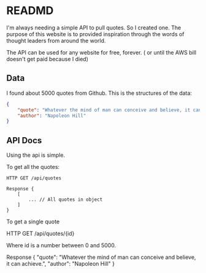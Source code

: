 # READMD

I'm always needing a simple API to pull quotes. So I created one.
The purpose of this website is to provided inspiration through
the words of thought leaders from around the world.

The API can be used for any website for free, forever. ( or until the AWS bill doesn't get paid because I died)

## Data

I found about 5000 quotes from Github.
This is the structures of the data:

```json
{
    "quote": "Whatever the mind of man can conceive and believe, it can achieve.",
    "author": "Napoleon Hill"
}
```


## API Docs

Using the api is simple.

To get all the quotes:

```
HTTP GET /api/quotes

Response {
    [
        ... // All quotes in object
    ]
}
```

To get a single quote

HTTP GET /api/quotes/{id}

Where id is a number between 0 and 5000.

Response {
    "quote": "Whatever the mind of man can conceive and believe, it can achieve.",
    "author": "Napoleon Hill"
}

```
